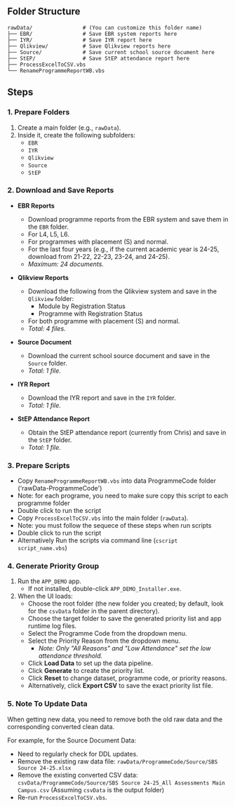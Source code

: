 ## Folder Structure
<!-- Write script to auto create file folder structure for all downloaded data -->
<!-- Qlikview Need Mannually rename -->
```plaintext
rawData/                # (You can customize this folder name)
├── EBR/                # Save EBR system reports here
├── IYR/                # Save IYR report here
├── Qlikview/           # Save Qlikview reports here
├── Source/             # Save current school source document here
├── StEP/               # Save StEP attendance report here
├── ProcessExcelToCSV.vbs
└── RenameProgrammeReportWB.vbs
```

## Steps

### 1. Prepare Folders

1. Create a main folder (e.g., `rawData`).
2. Inside it, create the following subfolders:
    - `EBR`
    - `IYR`
    - `Qlikview`
    - `Source`
    - `StEP`

### 2. Download and Save Reports

- **EBR Reports**
  - Download programme reports from the EBR system and save them in the `EBR` folder.
  - For L4, L5, L6.
  - For programmes with placement (S) and normal.
  - For the last four years (e.g., if the current academic year is 24-25, download from 21-22, 22-23, 23-24, and 24-25).
  - *Maximum: 24 documents.*

- **Qlikview Reports**
  - Download the following from the Qlikview system and save in the `Qlikview` folder:
    - Module by Registration Status
    - Programme with Registration Status
  - For both programme with placement (S) and normal.
  - *Total: 4 files.*

- **Source Document**
  - Download the current school source document and save in the `Source` folder.
  - *Total: 1 file.*

- **IYR Report**
  - Download the IYR report and save in the `IYR` folder.
  - *Total: 1 file.*

- **StEP Attendance Report**
  - Obtain the StEP attendance report (currently from Chris) and save in the `StEP` folder.
  - *Total: 1 file.*

### 3. Prepare Scripts

- Copy `RenameProgrammeReportWB.vbs` into data ProgrammeCode folder ('rawData-ProgrammeCode')
- Note: for each programe, you need to make sure copy this script to each programme folder
- Double click to run the script
- Copy `ProcessExcelToCSV.vbs`  into the main folder (`rawData`).
- Note: you must follow the sequece of these steps when run scripts
- Double click to run the script
- Alternatively Run the scripts via command line (`cscript script_name.vbs`)  

### 4. Generate Priority Group

1. Run the `APP_DEMO` app.
    - If not installed, double-click `APP_DEMO_Installer.exe`.
2. When the UI loads:
    - Choose the root folder (the new folder you created; by default, look for the `csvData` folder in the parent directory).
    - Choose the target folder to save the generated priority list and app runtime log files.
    - Select the Programme Code from the dropdown menu.
    - Select the Priority Reason from the dropdown menu.
        - *Note: Only "All Reasons" and "Low Attendance" set the low attendance threshold.*
    - Click **Load Data** to set up the data pipeline.
    - Click **Generate** to create the priority list.
    - Click **Reset** to change dataset, programme code, or priority reasons.
    - Alternatively, click **Export CSV** to save the exact priority list file.

### 5. Note To Update Data

When getting new data, you need to remove both the old raw data and the corresponding converted clean data.

For example, for the Source Document Data:
- Need to regularly check for DDL updates.
- Remove the existing raw data file: `rawData/ProgrammeCode/Source/SBS Source 24-25.xlsx`
- Remove the existing converted CSV data: `csvData/ProgrammeCode/Source/SBS Source 24-25_All Assessments Main Campus.csv` (Assuming `csvData` is the output folder)
- Re-run `ProcessExcelToCSV.vbs`.
